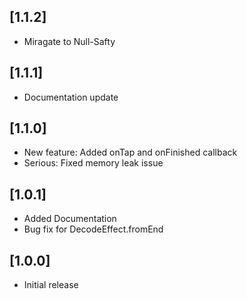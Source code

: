 ## [1.1.2]

* Miragate to Null-Safty

## [1.1.1]

* Documentation update

## [1.1.0]

* New feature: Added onTap and onFinished callback
* Serious: Fixed memory leak issue

## [1.0.1]

* Added Documentation
* Bug fix for DecodeEffect.fromEnd

## [1.0.0]

* Initial release
